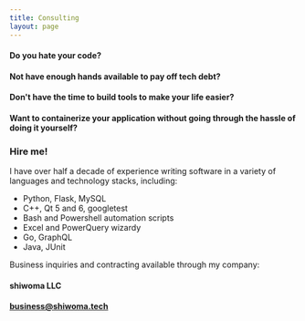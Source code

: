 ```yaml
---
title: Consulting
layout: page
---
```


#### Do you hate your code? 
#### Not have enough hands available to pay off tech debt?
#### Don't have the time to build tools to make your life easier?
#### Want to containerize your application without going through the hassle of doing it yourself?

### Hire me!
I have over half a decade of experience writing software in a variety of languages and technology stacks, including:
- Python, Flask, MySQL
- C++, Qt 5 and 6, googletest
- Bash and Powershell automation scripts
- Excel and PowerQuery wizardy
- Go, GraphQL
- Java, JUnit

Business inquiries and contracting available through my company:  

#### shiwoma LLC
#### [business@shiwoma.tech](mailto:business@shiwoma.tech)
